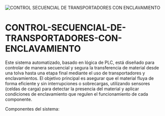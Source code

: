 ![CONTROL SECUENCIAL DE TRANSPORTADORES CON ENCLAVAMIENTO](https://github.com/user-attachments/assets/6e47b8fa-dd87-465c-96af-921cad207754)

# CONTROL-SECUENCIAL-DE-TRANSPORTADORES-CON-ENCLAVAMIENTO
Este sistema automatizado, basado en lógica de PLC, está diseñado para controlar de manera secuencial y segura la transferencia de material desde una tolva hasta una etapa final mediante el uso de transportadores y enclavamientos. El objetivo principal es asegurar que el material fluya de forma eficiente y sin interrupciones o sobrecargas, utilizando sensores (celdas de carga) para detectar la presencia del material y aplicar condiciones de enclavamiento que regulen el funcionamiento de cada componente.

Componentes del sistema:
